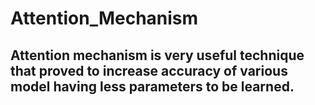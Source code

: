# Attention_Mechanism
## Attention mechanism is very useful technique that proved to increase accuracy of various model having less parameters to be learned.

